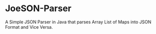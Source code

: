 # JoeSON-Parser
A Simple JSON Parser in Java that parses Array List of Maps into JSON Format and Vice Versa.
